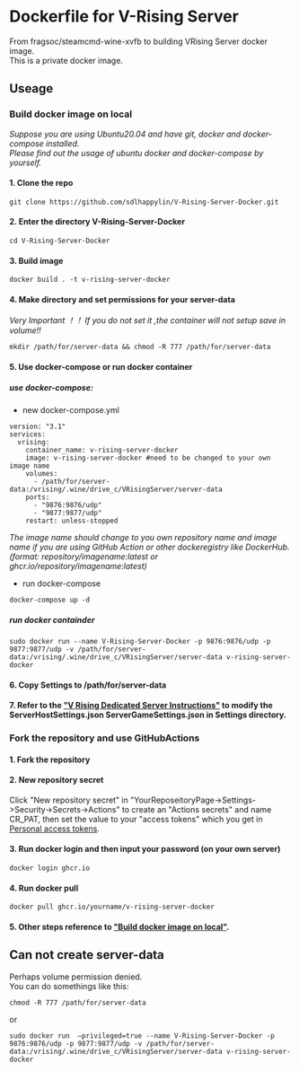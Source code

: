 # Dockerfile for V-Rising Server  
From fragsoc/steamcmd-wine-xvfb to building VRising Server docker image.  
This is a private docker image.  
## Useage  
### Build docker image on local  
*Suppose you are using Ubuntu20.04 and have git, docker and docker-compose installed.*  
*Please find out the usage of ubuntu docker and docker-compose by yourself.*  
#### 1. Clone the repo  
    git clone https://github.com/sdlhappylin/V-Rising-Server-Docker.git
#### 2. Enter the directory V-Rising-Server-Docker  
    cd V-Rising-Server-Docker
#### 3. Build image  
    docker build . -t v-rising-server-docker
#### 4. Make directory and set permissions for your server-data  
*Very Important ！！ If you do not set it ,the container will not setup save in volume!!*  
```
mkdir /path/for/server-data && chmod -R 777 /path/for/server-data
```  
#### 5. Use docker-compose or run docker container  
#####  use docker-compose:  
* new docker-compose.yml  
```
version: "3.1"
services: 
  vrising: 
    container_name: v-rising-server-docker
    image: v-rising-server-docker #need to be changed to your own image name
    volumes: 
      - /path/for/server-data:/vrising/.wine/drive_c/VRisingServer/server-data
    ports: 
      - "9876:9876/udp"
      - "9877:9877/udp"
    restart: unless-stopped
```  
*The image name should change to you own repository name and image name if you are using GitHub Action or other dockeregistry like DockerHub.(format: repository/imagename:latest or ghcr.io/repository/imagename:latest)*  
* run docker-compose  
```
docker-compose up -d
```  
##### run docker containder  
    sudo docker run --name V-Rising-Server-Docker -p 9876:9876/udp -p 9877:9877/udp -v /path/for/server-data:/vrising/.wine/drive_c/VRisingServer/server-data v-rising-server-docker
#### 6. Copy Settings to /path/for/server-data  
#### 7. Refer to the ["V Rising Dedicated Server Instructions"](https://github.com/StunlockStudios/vrising-dedicated-server-instructions)  to modify the ServerHostSettings.json ServerGameSettings.json in Settings directory.  
### Fork the repository and use GitHubActions  
#### 1. Fork the repository  
#### 2. New repository secret  
Click "New repository secret" in "YourReposeitoryPage->Settings->Security->Secrets->Actions" to create an "Actions secrets" and name CR_PAT, then set the value to your "access tokens" which you get in [Personal access tokens](https://github.com/settings/tokens).  
#### 3. Run docker login and then input your password  (on your own server)
    docker login ghcr.io
#### 4. Run docker pull  
    docker pull ghcr.io/yourname/v-rising-server-docker
#### 5. Other steps reference to ["Build docker image on local"](#build-docker-image-on-local).  
## Can not create server-data  
Perhaps volume permission denied.  
You can do somethings like this:  
```
chmod -R 777 /path/for/server-data
```  
or  
```
sudo docker run  –privileged=true --name V-Rising-Server-Docker -p 9876:9876/udp -p 9877:9877/udp -v /path/for/server-data:/vrising/.wine/drive_c/VRisingServer/server-data v-rising-server-docker
```  

